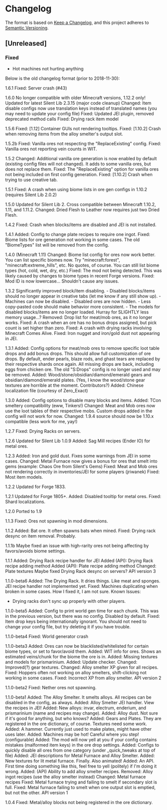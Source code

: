 # Changelog

The format is based on [Keep a Changelog](https://keepachangelog.com/en/1.0.0/),
and this project adheres to [Semantic Versioning](https://semver.org/spec/v2.0.0.html).

## [Unreleased]
### Fixed
- Hot machines not hurting anything

Below is the old changelog format (prior to 2018-11-30):

1.6.1
Fixed: Server crash (#43)

1.6.0
No longer compatible with older Minecraft versions, 1.12.2 only!
Updated for latest Silent Lib 2.3.15 (major code cleanup)
Changed: Item disable configs now use translation keys instead of translated names (you may need to update your config file)
Fixed: Updated JEI plugin, removed deprecated method calls
Fixed: Drying rack item model

1.5.6
Fixed: [1.12] Container GUIs not rendering tooltips.
Fixed: [1.10.2] Crash when removing items from the alloy smelter's output slot.

1.5.2b
Fixed: Vanilla ores not respecting the "ReplaceExisting" config.
Fixed: Vanilla ores not reporting vein counts in WIT.

1.5.2
Changed: Additional vanilla ore generation is now enabled by default (existing config files will not changed). It adds to some vanilla ores, but does not replace them.
Fixed: The "ReplaceExisting" option for vanilla ores not being included on first config generation.
Fixed: [1.10.2] Crash when trying to use creative tab.

1.5.1
Fixed: A crash when using biome lists in ore gen configs in 1.10.2 (requires Silent Lib 2.0.2)

1.5.0
Updated for Silent Lib 2. Cross compatible between Minecraft 1.10.2, 1.11, and 1.11.2.
Changed: Dried Flesh to Leather now requires just two Dried Flesh.

1.4.2
Fixed: Crash when blocks/items are disabled and JEI is not installed.

1.4.1
Added: Config to change plate recipes to require one ingot.
Fixed: Biome lists for ore generation not working in some cases. The old "BiomeTypes" list will be removed from the config.

1.4.0 (Minecraft 1.11)
Changed: Biome list config for ores now work better. You can list specific biomes now. Try "minecraft:forest", "minecraft:extreme_hills", etc. No quotes, of course. You can still list biome types (hot, cold, wet, dry, etc.)
Fixed: The mod not being detected. This was likely caused by changes to biome types in recent Forge versions.
Fixed: Mod ID is now lowercase... Shouldn't cause any issues.

1.3.2
Significantly improved block/item disabling.
    - Disabled blocks/items should no longer appear in creative tabs (let me know if any still show up).
    - Machines can now be disabled.
    - Disabled ores are now hidden.
    - Less copy-pasted code should make behavior more consistent.
    - The models for disabled blocks/items are no longer loaded. Hurray for SLIGHTLY less memory usage...?
Removed: Drop list for meat/mob ores, as it no longer works.
Fixed: A crash when an ore has no bonus drops assigned, but pick count is set higher than zero.
Fixed: A crash with drying racks involving Minecraft Comes Alive.
Fixed: Iron nugget and iron/gold dust not appearing in JEI.

1.3.1
Added: Config options for meat/mob ores to remove specific loot table drops and add bonus drops. This should allow full customization of ore drops. By default, ender pearls, blaze rods, and ghast tears are replaced by their respective shards once again. All missing drops are back, including eggs from chicken ore. The old "S:Drops" config is no longer used and may be removed.
Added: Wood/stone/obsidian/diamond/emerald gears and obsidian/diamond/emerald plates. (Yes, I know the wood/stone gear textures are horrible at the moment. Contributors?)
Added: Chinese localization file (courtesy of Zero_Exact)

1.3.0
Added: Config options to disable many blocks and items.
Added: TCon smeltery compatibility (eww, Tinkers!)
Changed: Meat and Mob ores now use the loot tables of their respective mobs. Custom drops added in the config will not work for now.
Changed: 1.9.4 source should now be 1.10.x compatible (less work for me, yay!)

1.2.7
Fixed: Drying Racks on servers.

1.2.6
Updated for Silent Lib 1.0.9
Added: Sag Mill recipes (Ender IO) for metal ores.

1.2.3
Added: Iron and gold dust. Fixes some warnings from JEI in some cases.
Changed: Metal Furnace now gives a bonus for ores that smelt into gems (example: Chaos Ore from Silent's Gems)
Fixed: Meat and Mob ores not rendering correctly in inventories/JEI for some players (jriwanek)
Fixed: Most item models.

1.2.2
Updated for Forge 1833.

1.2.1
Updated for Forge 1805+.
Added: Disabled tooltip for metal ores.
Fixed: Shard localizations.

1.2.0
Ported to 1.9

1.1.3
Fixed: Ores not spawning in mod dimensions.

1.1.2
Added: Bat ore. It often spawns bats when mined.
Fixed: Drying rack desync on item removal. Probably.

1.1.1b
Maybe fixed an issue with high-rarity ores not being affecting by favors/avoids biome settings.

1.1.1
Added: Drying Rack recipe handler for JEI
Added (API): Drying Rack recipe adding method
Added (API): Plate recipe adding method
Changed: Plate textures
Maybe fixed Drying Rack desync on servers?
API version 3

1.1.0-beta6
Added: The Drying Rack. It dries things. Like meat and sponges. JEI recipe handler not implemented yet.
Fixed: Machines duplicating when broken in some cases. How I fixed it, I am not sure.
Known Issues:
- Drying racks don't sync up properly with other players.

1.1.0-beta5
Added: Config to print world gen time for each chunk. This was in the previous version, but there was no config. Disabled by default.
Fixed: Item drop keys being internationally ignorant. You should not need to change your config file, but try deleting it if you have trouble.

1.1.0-beta4
Fixed: World generator crash

1.1.0-beta3
Added: Ores can now be blacklisted/whitelisted for certain biome types, or set to favor/avoid them.
Added: WIT info for ores. Shows an estimated veins/chunk for the biome the ore is in.
Added: Missing textures and models for prismarinium.
Added: Update checker.
Changed: Improved(?) gear textures.
Changed: Alloy smelter XP given for all recipes.
Fixed: Hoppers often not working on alloy smelters, shift-clicking not working in some cases.
Fixed: Incorrect XP from alloy smelter.
API version 2

1.1.0-beta2
Fixed: Nether ores not spawning.

1.1.0-beta1
Added: The Alloy Smelter. It smelts alloys. All recipes can be disabled in the config, as always.
Added: Alloy Smelter JEI handler. View the recipes in JEI!
Added: New alloys: invar, electrum, enderium, and prismarinium (name and recipes may change).
Added: Alloy dust. Not sure if it's good for anything, but who knows?
Added: Gears and Plates. They are registered in the ore dictionary, of course. Textures need some work.
Added: A hammer. Currently just used to make plates, might have other uses later.
Added: Machines may be hot! Careful where you step! (configurable)
Added: The mod will now yell at you if your config contains mistakes (malformed item keys) in the ore drop settings.
Added: Configs to quickly disable all ores from one category (under _quick_tweaks at top of file)
Added: JEI descriptions for Metal Furnace and Alloy Smelter.
Added: New textures for lit metal furnace. Finally. Also animated!
Added: An API. First time doing something like this, feel free to yell (politely) if I'm doing it wrong.
Added: (API) Ability to add alloy smelter recipes.
Removed: Alloy ingot recipes (use the alloy smelter instead)
Changed: Metal furnace recipes
Fixed: Metal furnace trying and failing to smelt if secondary slot is full.
Fixed: Metal furnace failing to smelt when one output slot is emptied, but not the other.
API version 1

1.0.4
Fixed: Metal/alloy blocks not being registered in the ore dictionary.
